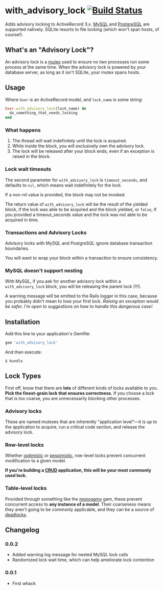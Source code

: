 # with_advisory_lock [![Build Status](https://api.travis-ci.org/mceachen/with_advisory_lock.png?branch=master)](https://travis-ci.org/mceachen/with_advisory_lock)

Adds advisory locking to ActiveRecord 3.x.
[MySQL](http://dev.mysql.com/doc/refman/5.0/en/miscellaneous-functions.html#function_get-lock)
and [PostgreSQL](http://www.postgresql.org/docs/9.1/static/functions-admin.html#FUNCTIONS-ADVISORY-LOCKS)
are supported natively. SQLite resorts to file locking (which won't span hosts, of course!).

## What's an "Advisory Lock"?

An advisory lock is a [mutex](http://en.wikipedia.org/wiki/Mutual_exclusion) used to ensure no two
processes run some process at the same time. When the advisory lock is powered by your database
server, as long as it isn't SQLite, your mutex spans hosts.

## Usage

Where ```User``` is an ActiveRecord model, and ```lock_name``` is some string:

```ruby
User.with_advisory_lock(lock_name) do
  do_something_that_needs_locking
end
```

### What happens

1. The thread will wait indefinitely until the lock is acquired.
2. While inside the block, you will exclusively own the advisory lock.
3. The lock will be released after your block ends, even if an exception is raised in the block.

### Lock wait timeouts

The second parameter for ```with_advisory_lock``` is ```timeout_seconds```, and defaults to ```nil```,
which means wait indefinitely for the lock.

If a non-nil value is provided, the block may not be invoked.

The return value of ```with_advisory_lock``` will be the result of the yielded block,
if the lock was able to be acquired and the block yielded, or ```false```, if you provided
a timeout_seconds value and the lock was not able to be acquired in time.

### Transactions and Advisory Locks

Advisory locks with MySQL and PostgreSQL ignore database transaction boundaries.

You will want to wrap your block within a transaction to ensure consistency.

### MySQL doesn't support nesting

With MySQL, if you ask for another advisory lock within a ```with_advisory_lock``` block,
you will be releasing the parent lock (!!!).

A warning message will be emitted to the Rails logger in this case, because you
probably didn't mean to lose your first lock. *Raising an exception would be safer. I'm open to
suggestions on how to handle this dangerous case!*

## Installation

Add this line to your application's Gemfile:

``` ruby
gem 'with_advisory_lock'
```

And then execute:

    $ bundle

## Lock Types


First off, know that there are **lots** of different kinds of locks available to you. **Pick the
finest-grain lock that ensures correctness.** If you choose a lock that is too coarse, you are
unnecessarily blocking other processes.

### Advisory locks
These are named mutexes that are inherently "application level"—it is up to the application
to acquire, run a critical code section, and release the advisory lock.

### Row-level locks
Whether [optimistic](http://api.rubyonrails.org/classes/ActiveRecord/Locking/Optimistic.html)
or [pessimistic](http://api.rubyonrails.org/classes/ActiveRecord/Locking/Pessimistic.html),
row-level locks prevent concurrent modification to a given model.

**If you're building a
[CRUD](http://en.wikipedia.org/wiki/Create,_read,_update_and_delete) application, this will be your
most commonly used lock.**

### Table-level locks

Provided through something like the [monogamy](https://github.com/mceachen/monogamy)
gem, these prevent concurrent access to **any instance of a model**. Their coarseness means they
aren't going to be commonly applicable, and they can be a source of
[deadlocks](http://en.wikipedia.org/wiki/Deadlock).

## Changelog

### 0.0.2

* Added warning log message for nested MySQL lock calls
* Randomized lock wait time, which can help ameliorate lock contention

### 0.0.1

* First whack
